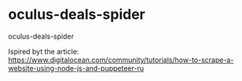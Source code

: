 # oculus-deals-spider
oculus-deals-spider

Ispired byt the article: https://www.digitalocean.com/community/tutorials/how-to-scrape-a-website-using-node-js-and-puppeteer-ru
